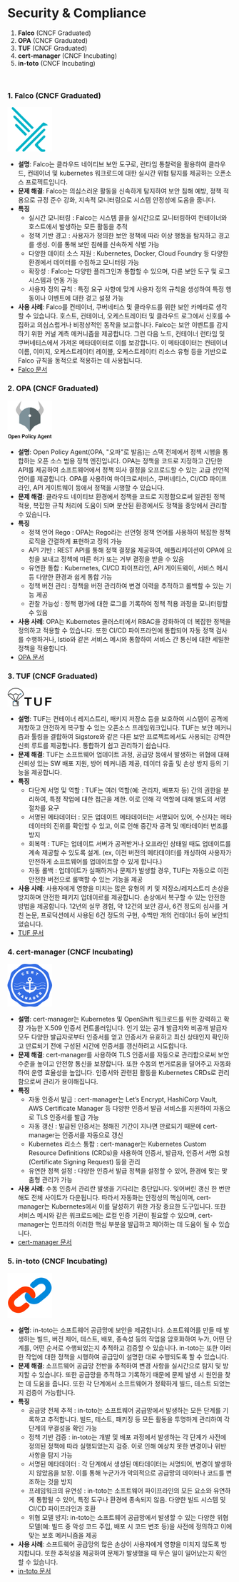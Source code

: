 # Security & Compliance
1. **Falco** (CNCF Graduated)
2. **OPA** (CNCF Graduated)
3. **TUF** (CNCF Graduated)
4. **cert-manager** (CNCF Incubating)
5. **in-toto** (CNCF Incubating)

<br>


### 1. **Falco** (CNCF Graduated)  
<img src="./image/falco.png" alt="" width="100"/>  

   - **설명**: Falco는 클라우드 네이티브 보안 도구로, 런타임 통찰력을 활용하여 클라우드, 컨테이너 및 kubernetes 워크로드에 대한 실시간 위협 탐지를 제공하는 오픈소스 프로젝트입니다. 
   - **문제 해결**: Falco는 의심스러운 활동을 신속하게 탐지하여 보안 침해 예방, 정책 적용으로 규정 준수 강화, 지속적 모니터링으로 시스템 안정성에 도움을 줍니다.
   - **특징**  
     - 실시간 모니터링 : Falco는 시스템 콜을 실시간으로 모니터링하여 컨테이너와 호스트에서 발생하는 모든 활동을 추적
     - 정책 기반 경고 : 사용자가 정의한 보안 정책에 따라 이상 행동을 탐지하고 경고를 생성. 이를 통해 보안 침해를 신속하게 식별 가능 
     - 다양한 데이터 소스 지원 : Kubernetes, Docker, Cloud Foundry 등 다양한 환경에서 데이터를 수집하고 모니터링 가능 
     - 확장성 : Falco는 다양한 플러그인과 통합할 수 있으며, 다른 보안 도구 및 로그 시스템과 연동 가능 
     - 사용자 정의 규칙 : 특정 요구 사항에 맞게 사용자 정의 규칙을 생성하여 특정 행동이나 이벤트에 대한 경고 설정 가능
   - **사용 사례**: Falco를 컨테이너, 쿠버네티스 및 클라우드를 위한 보안 카메라로 생각할 수 있습니다. 호스트, 컨테이너, 오케스트레이터 및 클라우드 로그에서 신호를 수집하고 의심스럽거나 비정상적인 동작을 보고합니다. Falco는 보안 이벤트를 감지하기 위한 커널 계측 메커니즘을 제공합니다. 그런 다음 노드, 컨테이너 런타임 및 쿠버네티스에서 가져온 메타데이터로 이를 보강합니다. 이 메타데이터는 컨테이너 이름, 이미지, 오케스트레이터 레이블, 오케스트레이터 리소스 유형 등을 기반으로 Falco 규칙을 동적으로 적용하는 데 사용됩니다. 
   - [Falco 문서](https://falco.org/)

### 2. **OPA** (CNCF Graduated)  
<img src="./image/opa.png" alt="" width="100"/>  

   - **설명**: Open Policy Agent(OPA, "오파"로 발음)는 스택 전체에서 정책 시행을 통합하는 오픈 소스 범용 정책 엔진입니다. OPA는 정책을 코드로 지정하고 간단한 API를 제공하여 소프트웨어에서 정책 의사 결정을 오프로드할 수 있는 고급 선언적 언어를 제공합니다. OPA를 사용하여 마이크로서비스, 쿠버네티스, CI/CD 파이프라인, API 게이트웨이 등에서 정책을 시행할 수 있습니다. 
   - **문제 해결**: 클라우드 네이티브 환경에서 정책을 코드로 지정함으로써 일관된 정책 적용, 복잡한 규칙 처리에 도움이 되며 분산된 환경에서도 정책을 중앙에서 관리할 수 있습니다. 
   - **특징**  
     - 정책 언어 Rego : OPA는 Rego라는 선언형 정책 언어를 사용하여 복잡한 정책 로직을 간결하게 표현하고 정의 가능
     - API 기반 : REST API를 통해 정책 결정을 제공하여, 애플리케이션이 OPA에 요청을 보내고 정책에 따른 허가 또는 거부 결정을 받을 수 있음
     - 유연한 통합 : Kubernetes, CI/CD 파이프라인, API 게이트웨이, 서비스 메시 등 다양한 환경과 쉽게 통합 가능
     - 정책 버전 관리 : 정책을 버전 관리하여 변경 이력을 추적하고 롤백할 수 있는 기능 제공
     - 관찰 가능성 : 정책 평가에 대한 로그를 기록하여 정책 적용 과정을 모니터링할 수 있음
   - **사용 사례**: OPA는 Kubernetes 클러스터에서 RBAC을 강화하여 더 복잡한 정책을 정의하고 적용할 수 있습니다. 또한 CI/CD 파이프라인에 통합되어 자동 정책 검사를 수행하거나, Istio와 같은 서비스 메시와 통합하여 서비스 간 통신에 대한 세밀한 정책을 적용합니다. 
   - [OPA 문서](https://www.openpolicyagent.org/docs/latest/)

### 3. **TUF** (CNCF Graduated)  
<img src="./image/tuf.png" alt="" width="100"/>  

   - **설명**: TUF는 컨테이너 레지스트리, 패키지 저장소 등을 보호하여 시스템이 공격에 저항하고 안전하게 복구할 수 있는 오픈소스 프레임워크입니다. TUF는 보안 메커니즘과 툴링을 결합하여 Sigstore와 같은 다른 보안 프로젝트에서도 사용되는 강력한 신뢰 루트를 제공합니다. 통합하기 쉽고 관리하기 쉽습니다. 
   - **문제 해결**: TUF는 소프트웨어 업데이트 과정, 공급망 등에서 발생하는 위협에 대해 신뢰성 있는 SW 배포 지원, 방어 메커니즘 제공, 데이터 유출 및 손상 방지 등의 기능을 제공합니다. 
   - **특징**  
     - 다단계 서명 및 역할 : TUF는 여러 역할(예: 관리자, 배포자 등) 간의 권한을 분리하여, 특정 작업에 대한 접근을 제한. 이로 인해 각 역할에 대해 별도의 서명 절차를 요구
     - 서명된 메타데이터 : 모든 업데이트 메타데이터는 서명되어 있어, 수신자는 메타데이터의 진위를 확인할 수 있고, 이로 인해 중간자 공격 및 메타데이터 변조를 방지
     - 회복력 : TUF는 업데이트 서버가 공격받거나 오프라인 상태일 때도 업데이트를 계속 제공할 수 있도록 설계. (ex, 이전 버전의 메타데이터를 캐싱하여 사용자가 안전하게 소프트웨어를 업데이트할 수 있게 합니다.)
     - 자동 롤백 : 업데이트가 실패하거나 문제가 발생할 경우, TUF는 자동으로 이전 안전한 버전으로 롤백할 수 있는 기능을 제공  
   - **사용 사례**: 사용자에게 영향을 미치는 많은 유형의 키 및 저장소/레지스트리 손상을 방지하며 안전한 패키지 업데이르를 제공합니다. 손상에서 복구할 수 있는 안전한 방법을 제공합니다. 12년의 실무 경험, 약 12건의 보안 감사, 6건 정도의 심사를 거친 논문, 프로덕션에서 사용된 6건 정도의 구현, 수백만 개의 컨테이너 등이 보안되었습니다.
   - [TUF 문서](https://theupdateframework.io/overview/)

### 4. **cert-manager** (CNCF Incubating)  
<img src="./image/cmg.png" alt="" width="100"/>  

   - **설명**: cert-manager는 Kubernetes 및 OpenShift 워크로드를 위한 강력하고 확장 가능한 X.509 인증서 컨트롤러입니다. 인기 있는 공개 발급자와 비공개 발급자 모두 다양한 발급자로부터 인증서를 얻고 인증서가 유효하고 최신 상태인지 확인하고 만료되기 전에 구성된 시간에 인증서를 갱신하려고 시도합니다.
   - **문제 해결**: cert-manager를 사용하여 TLS 인증서를 자동으로 관리함으로써 보안 수준을 높이고 안전항 통신을 보장합니다. 또한 수동의 번거로움을 덜어주고 자동화하여 운영 효율성을 높입니다. 인증서와 관련된 활동을 Kubernetes CRDs로 관리함으로써 관리가 용이해집니다. 
   - **특징**  
     - 자동 인증서 발급 : cert-manager는 Let’s Encrypt, HashiCorp Vault, AWS Certificate Manager 등 다양한 인증서 발급 서비스를 지원하여 자동으로 TLS 인증서를 발급 가능
     - 자동 갱신 : 발급된 인증서는 정해진 기간이 지나면 만료되기 때문에 cert-manager는 인증서를 자동으로 갱신
     - Kubernetes 리소스 통합 : cert-manager는 Kubernetes Custom Resource Definitions (CRDs)을 사용하여 인증서, 발급자, 인증서 서명 요청(Certificate Signing Request) 등을 관리
     - 유연한 정책 설정 : 다양한 인증서 발급 정책을 설정할 수 있어, 환경에 맞는 맞춤형 관리가 가능
   - **사용 사례**: 수동 인증서 관리란 발생을 기다리는 중단입니다. 잊어버린 갱신 한 번만 해도 전체 사이트가 다운됩니다. 따라서 자동화는 안정성의 핵심이며, cert-manager는 Kubernetes에서 이를 달성하기 위한 가장 중요한 도구입니다. 또한 서비스 메시와 같은 워크로드에는 로컬 인증 기관이 필요할 수 있으며, cert-manager는 인프라의 이러한 핵심 부분을 발급하고 제어하는 데 도움이 될 수 있습니다.
   - [cert-manager 문서](https://cert-manager.io/docs/)

### 5. **in-toto** (CNCF Incubating)  
<img src="./image/intoto.png" alt="" width="100"/>  

   - **설명**: in-toto는 소프트웨어 공급망에 보안을 제공합니다. 소프트웨어를 만들 때 발생하는 빌드, 버전 제어, 테스트, 배포, 종속성 등의 작업을 암호화하여 누가, 어떤 단계를, 어떤 순서로 수행되었는지 추적하고 검증할 수 있습니다. in-toto는 또한 이러한 작업에 대한 정책을 시행하여 공급망이 설명한 대로 수행되도록 할 수 있습니다.
   - **문제 해결**: 소프트웨어 공급망 전반을 추적하여 변경 사항을 실시간으로 탐지 및 방지할 수 있습니다. 또한 공급망을 추적하고 기록하기 때문에 문제 발생 시 원인을 찾는 데 도움을 줍니다. 또한 각 단계에서 소프트웨어가 정확하게 빌드, 테스트 되었는지 검증이 가능합니다.
   - **특징**  
     - 공급망 전체 추적 : in-toto는 소프트웨어 공급망에서 발생하는 모든 단계를 기록하고 추적합니다. 빌드, 테스트, 패키징 등 모든 활동을 투명하게 관리하여 각 단계의 무결성을 확인 가능
     - 정책 기반 검증 : in-toto는 개발 및 배포 과정에서 발생하는 각 단계가 사전에 정의된 정책에 따라 실행되었는지 검증. 이로 인해 예상치 못한 변경이나 위반 사항을 탐지 가능
     - 서명된 메타데이터 : 각 단계에서 생성된 메타데이터는 서명되어, 변경이 발생하지 않았음을 보장. 이를 통해 누군가가 악의적으로 공급망의 데이터나 코드를 변조하는 것을 방지
     - 프레임워크의 유연성 : in-toto는 소프트웨어 파이프라인의 모든 요소와 유연하게 통합될 수 있어, 특정 도구나 환경에 종속되지 않음. 다양한 빌드 시스템 및 CI/CD 파이프라인과 호환
     - 위협 모델 방지: in-toto는 소프트웨어 공급망에서 발생할 수 있는 다양한 위협 모델(예: 빌드 중 악성 코드 주입, 배포 시 코드 변조 등)을 사전에 정의하고 이에 맞는 보호 메커니즘을 제공
   - **사용 사례**: 소프트웨어 공급망의 많은 손상이 사용자에게 영향을 미치지 않도록 방지합니다. 또한 추적성을 제공하여 문제가 발생했을 때 무슨 일이 일어났는지 확인할 수 있습니다. 
   - [in-toto 문서](https://in-toto.io/in-toto/)